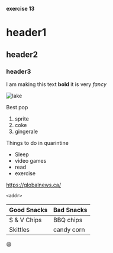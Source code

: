 **exercise 13**
# header1 
## header2
### header3

I am making this text **bold** it is very *fancy*

![lake](https://www.google.ca/url?sa=i&url=https%3A%2F%2Fen.wikipedia.org%2Fwiki%2FLake&psig=AOvVaw3GhUNwFf19esxWIwty9Imd&ust=1590012005977000&source=images&cd=vfe&ved=0CAIQjRxqFwoTCMCbibz2wOkCFQAAAAAdAAAAABAD)

Best pop 
1. sprite 
2. coke
3. gingerale 

Things to do in quarintine
* Sleep
* video games 
* read 
* exercise 

https://globalnews.ca/

`<addr>`

Good Snacks|Bad Snacks
----------|----------
S & V Chips| BBQ chips
Skittles | candy corn

:smile:
